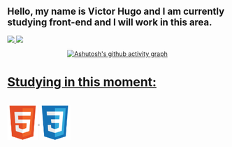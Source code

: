 ## Hello, my name is Victor Hugo and I am currently studying front-end and I will work in this area.

<div>
  <a href="https://github.com/hugoowszz">
    <img height=180em" src="https://github-readme-stats.vercel.app/api?username=hugoowszz&show_icons=true&theme=dracula"/>
    <img height="180em" src="https://github-readme-stats.vercel.app/api/top-langs/?username=hugoowszz&layout=compact"/>
</div>

<div align="center" >
   
![Ashutosh's github activity graph](https://ssr-contributions-svg.vercel.app/_/hugoowszz?chart=3dbar&gap=0.6&scale=2&flatten=2&animation=wave&animation_duration=1&animation_delay=0.05&animation_amplitude=20&animation_frequency=0.5&animation_wave_center=10_0&format=svg&weeks=30&theme=dracula) 

</div>

<h1>Studying in this moment:</h1>
<div style="display: inline_block"><br>
  <img align="center" alt="Hugo-HTML" height="80" width="70" src="https://raw.githubusercontent.com/devicons/devicon/master/icons/html5/html5-original.svg">
  <img align="center" alt="Hugo-CSS" height="80" width="70" src="https://raw.githubusercontent.com/devicons/devicon/master/icons/css3/css3-original.svg">
</div>
